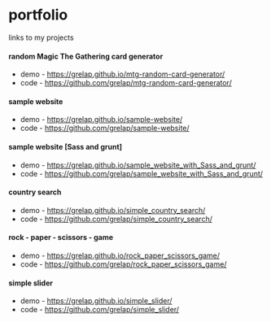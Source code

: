 # portfolio
links to my projects

#### random Magic The Gathering card generator
* demo - https://grelap.github.io/mtg-random-card-generator/
* code - https://github.com/grelap/mtg-random-card-generator/

#### sample website
* demo - https://grelap.github.io/sample-website/
* code - https://github.com/grelap/sample-website/

#### sample website [Sass and grunt]
* demo - https://grelap.github.io/sample_website_with_Sass_and_grunt/
* code - https://github.com/grelap/sample_website_with_Sass_and_grunt/

#### country search
* demo - https://grelap.github.io/simple_country_search/
* code - https://github.com/grelap/simple_country_search/

#### rock - paper - scissors - game
* demo - https://grelap.github.io/rock_paper_scissors_game/
* code - https://github.com/grelap/rock_paper_scissors_game/

#### simple slider
* demo - https://grelap.github.io/simple_slider/
* code - https://github.com/grelap/simple_slider/


